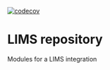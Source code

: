[![codecov](https://codecov.io/gh/tegin/lims/branch/13.0/graph/badge.svg)](https://codecov.io/gh/tegin/lims)

<!-- /!\ do not modify above this line -->

# LIMS repository

Modules for a LIMS integration

<!-- /!\ do not modify below this line -->

<!-- prettier-ignore-start -->

[//]: # (addons)
[//]: # (end addons)

<!-- prettier-ignore-end -->

